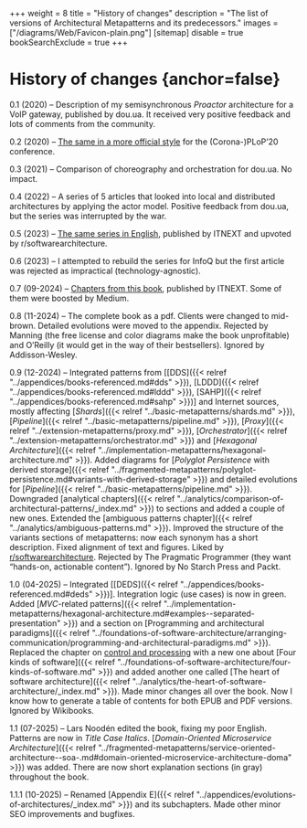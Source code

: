 +++
weight = 8
title = "History of changes"
description = "The list of versions of Architectural Metapatterns and its predecessors."
images = ["/diagrams/Web/Favicon-plain.png"]
[sitemap]
  disable = true
bookSearchExclude = true
+++

# History of changes {anchor=false}

0\.1 \(2020\) – Description of my semisynchronous *Proactor* architecture for a VoIP gateway, published by dou\.ua\. It received very positive feedback and lots of comments from the community\.

0\.2 \(2020\) – [The same in a more official style](http://www.hillside.net/plop/2020/papers/poltorak.pdf) for the \(Corona\-\)PLoP’20 conference\.

0\.3 \(2021\) – Comparison of choreography and orchestration for dou\.ua\. No impact\.

0\.4 \(2022\) – A series of 5 articles that looked into local and distributed architectures by applying the actor model\. Positive feedback from dou\.ua, but the series was interrupted by the war\.

0\.5 \(2023\) – [The same series in English](https://medium.com/itnext/introduction-to-software-architecture-with-actors-part-1-89de6000e0d3), published by ITNEXT and upvoted by r/softwarearchitecture\.

0\.6 \(2023\) – I attempted to rebuild the series for InfoQ but the first article was rejected as impractical \(technology\-agnostic\)\.

0\.7 \(09\-2024\) – [Chapters from this book](https://medium.com/itnext/the-list-of-architectural-metapatterns-ed64d8ba125d), published by ITNEXT\. Some of them were boosted by Medium\.

0\.8 \(11\-2024\) – The complete book as a pdf\. Clients were changed to mid\-brown\. Detailed evolutions were moved to the appendix\. Rejected by Manning \(the free license and color diagrams make the book unprofitable\) and O’Reilly \(it would get in the way of their bestsellers\)\. Ignored by Addisson\-Wesley\.

0\.9 \(12\-2024\) – Integrated patterns from \[[DDS]({{< relref "../appendices/books-referenced.md#dds" >}}), [LDDD]({{< relref "../appendices/books-referenced.md#lddd" >}}), [SAHP]({{< relref "../appendices/books-referenced.md#sahp" >}})\] and Internet sources, mostly affecting [*Shards*]({{< relref "../basic-metapatterns/shards.md" >}}), [*Pipeline*]({{< relref "../basic-metapatterns/pipeline.md" >}}), [*Proxy*]({{< relref "../extension-metapatterns/proxy.md" >}}), [*Orchestrator*]({{< relref "../extension-metapatterns/orchestrator.md" >}}) and [*Hexagonal Architecture*]({{< relref "../implementation-metapatterns/hexagonal-architecture.md" >}})\. Added diagrams for [*Polyglot Persistence* with derived storage]({{< relref "../fragmented-metapatterns/polyglot-persistence.md#variants-with-derived-storage" >}}) and detailed evolutions for [*Pipeline*]({{< relref "../basic-metapatterns/pipeline.md" >}})\. Downgraded [analytical chapters]({{< relref "../analytics/comparison-of-architectural-patterns/_index.md" >}}) to sections and added a couple of new ones\. Extended the [ambiguous patterns chapter]({{< relref "../analytics/ambiguous-patterns.md" >}})\. Improved the structure of the variants sections of metapatterns: now each synonym has a short description\. Fixed alignment of text and figures\. Liked by [r/softwarearchitecture](https://www.reddit.com/r/softwarearchitecture/comments/1hi377v/free_book_architectural_metapatterns_the_pattern/)\. Rejected by The Pragmatic Programmer \(they want “hands\-on, actionable content”\)\. Ignored by No Starch Press and Packt\.

1\.0 \(04\-2025\) – Integrated \[[DEDS]({{< relref "../appendices/books-referenced.md#deds" >}})\]\. Integration logic \(use cases\) is now in green\. Added [*MVC*\-related patterns]({{< relref "../implementation-metapatterns/hexagonal-architecture.md#examples--separated-presentation" >}}) and a section on [Programming and architectural paradigms]({{< relref "../foundations-of-software-architecture/arranging-communication/programming-and-architectural-paradigms.md" >}})\. Replaced the chapter on [control and processing](https://medium.com/itnext/control-and-processing-software-9011fee8bc66) with a new one about [Four kinds of software]({{< relref "../foundations-of-software-architecture/four-kinds-of-software.md" >}}) and added another one called [The heart of software architecture]({{< relref "../analytics/the-heart-of-software-architecture/_index.md" >}})\. Made minor changes all over the book\. Now I know how to generate a table of contents for both EPUB and PDF versions\. Ignored by Wikibooks\.

1\.1 \(07\-2025\) – Lars Noodén edited the book, fixing my poor English\. Patterns are now in *Title Case Italics*\. [*Domain\-Oriented Microservice Architecture*]({{< relref "../fragmented-metapatterns/service-oriented-architecture--soa-.md#domain-oriented-microservice-architecture-doma" >}}) was added\. There are now short explanation sections \(in gray\) throughout the book\.

1\.1\.1 \(10\-2025\) – Renamed [Appendix E]({{< relref "../appendices/evolutions-of-architectures/_index.md" >}}) and its subchapters\. Made other minor SEO improvements and bugfixes\.